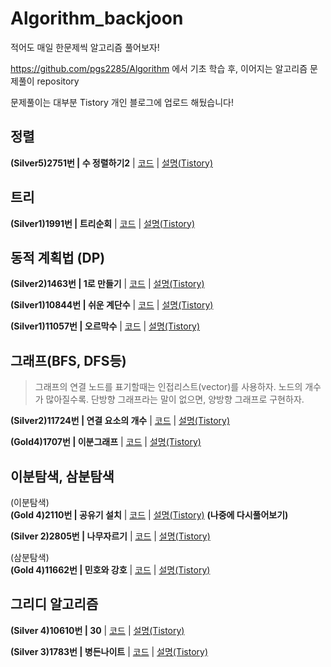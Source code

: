 # Algorithm_backjoon
적어도 매일 한문제씩 알고리즘 풀어보자!  

https://github.com/pgs2285/Algorithm 에서 기초 학습 후, 이어지는 알고리즘 문제풀이 repository

문제풀이는 대부분 Tistory 개인 블로그에 업로드 해뒀습니다!

## 정렬

**(Silver5)2751번 | 수 정렬하기2** | [코드](./backjoon/2751_Sort/2751_Sort.cpp) | [설명(Tistory)](https://jisung-it.tistory.com/12)

## 트리

**(Silver1)1991번 | 트리순회** | [코드](./backjoon/1991_Tree_traversal/1991_Tree_traversal.cpp) | [설명(Tistory)](https://jisung-it.tistory.com/13)

## 동적 계획법 (DP)

**(Silver2)1463번 | 1로 만들기** | [코드](./backjoon/1463_1로만들기_dp.cpp/1463_1로만들기_dp.cpp.cpp) | [설명(Tistory)](https://jisung-it.tistory.com/14)

**(Silver1)10844번 | 쉬운 계단수** | [코드](./backjoon/10844_쉬운계단수/10844_쉬운계단수.cpp) | [설명(Tistory)](https://jisung-it.tistory.com/20)

**(Silver1)11057번 | 오르막수** | [코드](./backjoon/11057_오르막수/11057_오르막수.cpp) | [설명(Tistory)](https://jisung-it.tistory.com/23)

## 그래프(BFS, DFS등)

> 그래프의 연결 노드를 표기할때는 인접리스트(vector)를 사용하자. 노드의 개수가 많아질수록.
> 단방향 그래프라는 말이 없으면, 양방향 그래프로 구현하자.

**(Silver2)11724번 | 연결 요소의 개수** | [코드](./backjoon/11725_연결요소의개수/11724_연결요소의개수.cpp) | [설명(Tistory)](https://jisung-it.tistory.com/15)   

**(Gold4)1707번 | 이분그래프** | [코드](./backjoon/1707_이분그래프/1707_이분그래프.cpp) | [설명(Tistory)](https://jisung-it.tistory.com/19)

## 이분탐색, 삼분탐색

(이분탐색)  
**(Gold 4)2110번 | 공유기 설치** | [코드](./backjoon/2110_공유기설치/2110_공유기설치.cpp) | [설명(Tistory)](https://jisung-it.tistory.com/21) **(나중에 다시풀어보기)**    

**(Silver 2)2805번 | 나무자르기** | [코드](./backjoon/2805_나무자르기/2805_나무자르기.cpp) | [설명(Tistory)](https://jisung-it.tistory.com/24) 

(삼분탐색)  
**(Gold 4)11662번 | 민호와 강호** | [코드](./backjoon/11662_민호와_강호/11662_민호와_강호.cpp) | [설명(Tistory)](https://jisung-it.tistory.com/16)

## 그리디 알고리즘

**(Silver 4)10610번 | 30** | [코드](./backjoon/10610_30/10610_30.cpp) | [설명(Tistory)](https://jisung-it.tistory.com/18)   

**(Silver 3)1783번 | 병든나이트** | [코드](./backjoon/1783_병든나이트/1783_병든나이트.cpp) | [설명(Tistory)](https://jisung-it.tistory.com/22)

